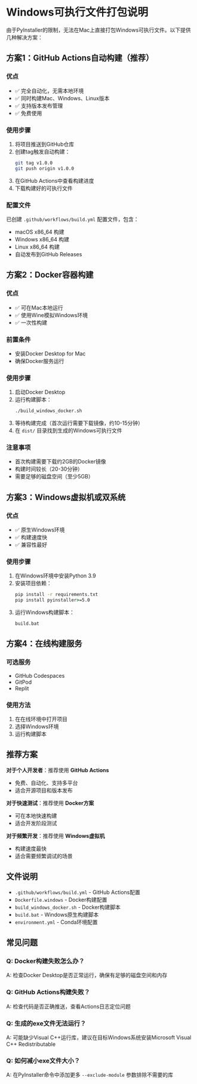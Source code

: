 # Windows可执行文件打包说明

由于PyInstaller的限制，无法在Mac上直接打包Windows可执行文件。以下提供几种解决方案：

## 方案1：GitHub Actions自动构建（推荐）

### 优点
- ✅ 完全自动化，无需本地环境
- ✅ 同时构建Mac、Windows、Linux版本
- ✅ 支持版本发布管理
- ✅ 免费使用

### 使用步骤
1. 将项目推送到GitHub仓库
2. 创建tag触发自动构建：
   ```bash
   git tag v1.0.0
   git push origin v1.0.0
   ```
3. 在GitHub Actions中查看构建进度
4. 下载构建好的可执行文件

### 配置文件
已创建 `.github/workflows/build.yml` 配置文件，包含：
- macOS x86_64 构建
- Windows x86_64 构建  
- Linux x86_64 构建
- 自动发布到GitHub Releases

## 方案2：Docker容器构建

### 优点
- ✅ 可在Mac本地运行
- ✅ 使用Wine模拟Windows环境
- ✅ 一次性构建

### 前置条件
- 安装Docker Desktop for Mac
- 确保Docker服务运行

### 使用步骤
1. 启动Docker Desktop
2. 运行构建脚本：
   ```bash
   ./build_windows_docker.sh
   ```
3. 等待构建完成（首次运行需要下载镜像，约10-15分钟）
4. 在 `dist/` 目录找到生成的Windows可执行文件

### 注意事项
- 首次构建需要下载约2GB的Docker镜像
- 构建时间较长（20-30分钟）
- 需要足够的磁盘空间（至少5GB）

## 方案3：Windows虚拟机或双系统

### 优点
- ✅ 原生Windows环境
- ✅ 构建速度快
- ✅ 兼容性最好

### 使用步骤
1. 在Windows环境中安装Python 3.9
2. 安装项目依赖：
   ```cmd
   pip install -r requirements.txt
   pip install pyinstaller>=5.0
   ```
3. 运行Windows构建脚本：
   ```cmd
   build.bat
   ```

## 方案4：在线构建服务

### 可选服务
- GitHub Codespaces
- GitPod
- Replit

### 使用方法
1. 在在线环境中打开项目
2. 选择Windows环境
3. 运行构建脚本

## 推荐方案

**对于个人开发者**：推荐使用 **GitHub Actions**
- 免费、自动化、支持多平台
- 适合开源项目和版本发布

**对于快速测试**：推荐使用 **Docker方案**
- 可在本地快速构建
- 适合开发阶段测试

**对于频繁开发**：推荐使用 **Windows虚拟机**
- 构建速度最快
- 适合需要频繁调试的场景

## 文件说明

- `.github/workflows/build.yml` - GitHub Actions配置
- `Dockerfile.windows` - Docker构建配置
- `build_windows_docker.sh` - Docker构建脚本
- `build.bat` - Windows原生构建脚本
- `environment.yml` - Conda环境配置

## 常见问题

### Q: Docker构建失败怎么办？
A: 检查Docker Desktop是否正常运行，确保有足够的磁盘空间和内存

### Q: GitHub Actions构建失败？
A: 检查代码是否正确推送，查看Actions日志定位问题

### Q: 生成的exe文件无法运行？
A: 可能缺少Visual C++运行库，建议在目标Windows系统安装Microsoft Visual C++ Redistributable

### Q: 如何减小exe文件大小？
A: 在PyInstaller命令中添加更多 `--exclude-module` 参数排除不需要的库